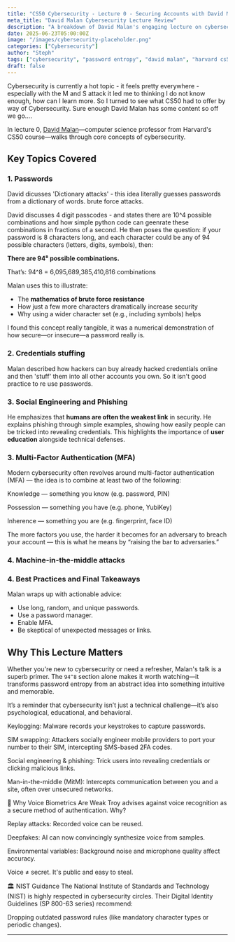 ```yaml
---
title: "CS50 Cybersecurity - Lecture 0 - Securing Accounts with David Malan"
meta_title: "David Malan Cybersecurity Lecture Review"
description: "A breakdown of David Malan's engaging lecture on cybersecurity, including the significance of 94^8 in password entropy."
date: 2025-06-23T05:00:00Z
image: "/images/cybersecurity-placeholder.png"
categories: ["Cybersecurity"]
author: "Steph"
tags: ["cybersecurity", "password entropy", "david malan", "harvard cs50"]
draft: false
---
```


Cybersecurity is currently a hot topic - it feels pretty everywhere - especially with the M and S attack it led me to thinking I do not know enough, how can I learn more. So I turned to see what CS50 had to offer by way of Cybersecurity. Sure enough David Malan has some content so off we go....

In lecture 0, [David Malan](https://www.youtube.com/watch?v=kUovJpWqEMk)—computer science professor from Harvard's CS50 course—walks through core concepts of cybersecurity.

## Key Topics Covered

### 1. **Passwords**

David dicusses 'Dictionary attacks' - this idea literally guesses passwords from a dictionary of words. brute force attacks.

David discusses 4 digit passcodes - and states there are 10^4 possible combinations and how simple python code can geenrate these combinations in fractions of a second. He then poses the question: if your password is 8 characters long, and each character could be any of 94 possible characters (letters, digits, symbols), then:

**There are 94⁸ possible combinations.**

That’s: 94^8 = 6,095,689,385,410,816 combinations

Malan uses this to illustrate:
- The **mathematics of brute force resistance**
- How just a few more characters dramatically increase security
- Why using a wider character set (e.g., including symbols) helps

I found this concept really tangible, it was a numerical demonstration of how secure—or insecure—a password really is.

### 2. **Credentials stuffing**

Malan described how hackers can buy already hacked credentials online and then 'stuff' them into all other accounts you own. So it isn't good practice to re use passwords. 

### 3. **Social Engineering and Phishing**

He emphasizes that **humans are often the weakest link** in security. He explains phishing through simple examples, showing how easily people can be tricked into revealing credentials. This highlights the importance of **user education** alongside technical defenses.


### 3. **Multi-Factor Authentication (MFA)**

Modern cybersecurity often revolves around multi-factor authentication (MFA) — the idea is to combine at least two of the following:

Knowledge — something you know (e.g. password, PIN)

Possession — something you have (e.g. phone, YubiKey)

Inherence — something you are (e.g. fingerprint, face ID)

The more factors you use, the harder it becomes for an adversary to breach your account — this is what he means by “raising the bar to adversaries.”


### 4. Machine-in-the-middle attacks


### 4. **Best Practices and Final Takeaways**

Malan wraps up with actionable advice:
- Use long, random, and unique passwords.
- Use a password manager.
- Enable MFA.
- Be skeptical of unexpected messages or links.

## Why This Lecture Matters

Whether you're new to cybersecurity or need a refresher, Malan's talk is a superb primer. The `94^8` section alone makes it worth watching—it transforms password entropy from an abstract idea into something intuitive and memorable.

It’s a reminder that cybersecurity isn’t just a technical challenge—it’s also psychological, educational, and behavioral.


Keylogging: Malware records your keystrokes to capture passwords.

SIM swapping: Attackers socially engineer mobile providers to port your number to their SIM, intercepting SMS-based 2FA codes.

Social engineering & phishing: Trick users into revealing credentials or clicking malicious links.

Man-in-the-middle (MitM): Intercepts communication between you and a site, often over unsecured networks.

📵 Why Voice Biometrics Are Weak
Troy advises against voice recognition as a secure method of authentication. Why?

Replay attacks: Recorded voice can be reused.

Deepfakes: AI can now convincingly synthesize voice from samples.

Environmental variables: Background noise and microphone quality affect accuracy.

Voice ≠ secret. It's public and easy to steal.

🏛️ NIST Guidance
The National Institute of Standards and Technology (NIST) is highly respected in cybersecurity circles. Their Digital Identity Guidelines (SP 800-63 series) recommend:

Dropping outdated password rules (like mandatory character types or periodic changes).

---